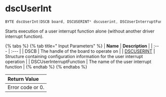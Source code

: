 # dscUserInt

```c
BYTE dscUserInt(DSCB board, DSCUSERINT* dscuserint, DSCUserInterruptFunction func);
```

Starts execution of a user interrupt function alone \(without another driver interrupt function\).

{% tabs %}
{% tab title=" Input Parameters" %}
| **Name** | **Description** |
| :--- | :--- |
| DSCB | The handle of the board to operate on |
| [DSCUSERINT](../15.-structure-definitions/dscuserint.md) | Structure containing configuration information for the user interrupt operation |
| DSCUserInterruptFunction  | The name of the user interrupt function |
{% endtab %}
{% endtabs %}

| Return Value |
| :--- |
| Error code or 0. |

